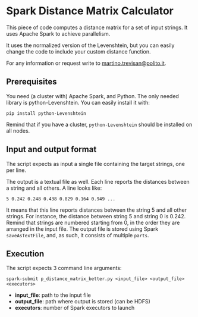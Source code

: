 # Spark Distance Matrix Calculator

This piece of code computes a distance matrix for a set of input strings. It uses Apache Spark to achieve parallelism.

It uses the normalized version of the Levenshtein, but you can easily change the code to include your custom distance function.

For any information or request write to [martino.trevisan@polito.it](mailto:martino.trevisan@polito.it).

## Prerequisites
You need (a cluster with) Apache Spark, and Python.
The only needed library is python-Levenshtein. You can easily install it with:
```
pip install python-Levenshtein
```
Remind that if you have a cluster, `python-Levenshtein` should be installed on all nodes.

## Input and output format
The script expects as input a single file containing the target strings, one per line.

The output is a textual file as well. Each line reports the distances between a string and all others. A line looks like:
```
5 0.242 0.248 0.438 0.829 0.164 0.949 ...
```
It means that this line reports distances between the string 5 and all other strings.
For instance, the distance between string 5 and string 0 is 0.242.
Remind that strings are numbered starting from 0, in the order they are arranged in the input file.
The output file is stored using Spark `saveAsTextFile`, and, as such, it consists of multiple `parts`.

## Execution
The script expects 3 command line arguments:
```
spark-submit p_distance_matrix_better.py <input_file> <output_file> <executors>
```
* **input_file**: path to the input file
* **output_file**: path where output is stored (can be HDFS)
* **executors**: number of Spark executors to launch 

